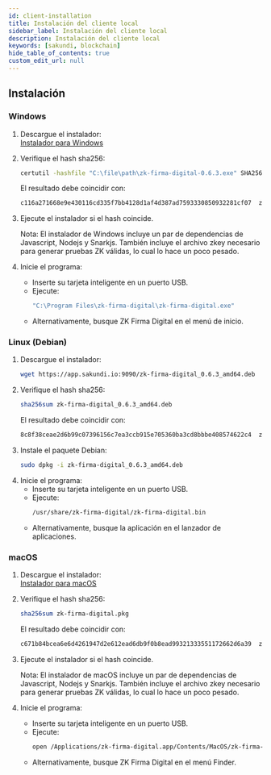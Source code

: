 ```yaml
---
id: client-installation
title: Instalación del cliente local
sidebar_label: Instalación del cliente local
description: Instalación del cliente local
keywords: [sakundi, blockchain]
hide_table_of_contents: true
custom_edit_url: null
---
```



## Instalación

### Windows

1. Descargue el instalador:  
[Instalador para Windows](https://app.sakundi.io:9090/zk-firma-digital-0.6.3.exe)

2. Verifique el hash sha256:
    ```bash
    certutil -hashfile "C:\file\path\zk-firma-digital-0.6.3.exe" SHA256
    ```
    El resultado debe coincidir con:
    ```bash
    c116a271668e9e430116cd335f7bb4128d1af4d387ad7593330850932281cf07  zk-firma-digital-0.6.3.exe
    ```
3. Ejecute el instalador si el hash coincide.

    Nota: El instalador de Windows incluye un par de dependencias de Javascript, Nodejs y Snarkjs. También incluye el archivo zkey necesario para generar pruebas ZK válidas, lo cual lo hace un poco pesado.

4. Inicie el programa:  
    * Inserte su tarjeta inteligente en un puerto USB.  
    * Ejecute: 
        ```bash
        "C:\Program Files\zk-firma-digital\zk-firma-digital.exe"
        ```
    * Alternativamente, busque ZK Firma Digital en el menú de inicio.

### Linux (Debian)

1. Descargue el instalador:
    ```bash
    wget https://app.sakundi.io:9090/zk-firma-digital_0.6.3_amd64.deb
    ```
2. Verifique el hash sha256:
    ```bash
    sha256sum zk-firma-digital_0.6.3_amd64.deb
    ```
    El resultado debe coincidir con:
    ```bash
    8c8f38ceae2d6b99c07396156c7ea3ccb915e705360ba3cd8bbbe408574622c4  zk-firma-digital_0.6.3_amd64.deb
    ```
3. Instale el paquete Debian:
    ```bash
    sudo dpkg -i zk-firma-digital_0.6.3_amd64.deb
    ```
4. Inicie el programa:
    * Inserte su tarjeta inteligente en un puerto USB.  
    * Ejecute: 
        ```bash
        /usr/share/zk-firma-digital/zk-firma-digital.bin
        ```
    * Alternativamente, busque la aplicación en el lanzador de aplicaciones.

### macOS

1. Descargue el instalador:  
[Instalador para macOS](https://app.sakundi.io:9090/zk-firma-digital.pkg)

2. Verifique el hash sha256:
    ```bash
    sha256sum zk-firma-digital.pkg
    ```
    El resultado debe coincidir con:
    ```bash
    c671b84bcea6e6d4261947d2e612ead6db9f0b8ead99321333551172662d6a39  zk-firma-digital.pkg
    ```
3. Ejecute el instalador si el hash coincide.

    Nota: El instalador de macOS incluye un par de dependencias de Javascript, Nodejs y Snarkjs. También incluye el archivo zkey necesario para generar pruebas ZK válidas, lo cual lo hace un poco pesado.

4. Inicie el programa:  
    * Inserte su tarjeta inteligente en un puerto USB.  
    * Ejecute: 
        ```bash
        open /Applications/zk-firma-digital.app/Contents/MacOS/zk-firma-digital
        ```
    * Alternativamente, busque ZK Firma Digital en el menú Finder.
